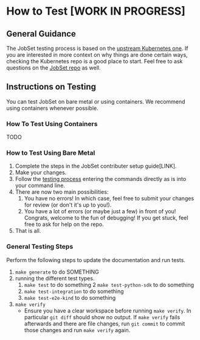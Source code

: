 # How to Test [WORK IN PROGRESS]

## General Guidance

The JobSet testing process is based on the [upstream Kubernetes one](https://github.com/kubernetes/community/blob/f8e7444dea53d0eb9a29304e367a72abc4b1abba/contributors/devel/sig-testing/testing.md#testing-guide).
If you are interested in more context on why things are done certain ways,
checking the Kubernetes repo is a good place to start. Feel free to ask
questions on the [JobSet repo](TODO) as well.

## Instructions on Testing
You can test JobSet on bare metal or using containers.
We recommend using containers whenever possible.

### How To Test Using Containers

TODO

### How to Test Using Bare Metal
1. Complete the steps in the JobSet contributer setup guide[LINK].
2. Make your changes.
3. Follow the [testing process](#general-testing-steps) entering the commands
directly as is into your command line. 
4. There are now two main possibilities:
   1. You have no errors! In which case, feel free to submit your
   changes for review (or don't it's up to you!).
   2. You have a lot of errors (or maybe just a few) in front of you!
   Congrats, welcome to the fun of debugging! If you get stuck,
   feel free to ask for help on the repo.
5. That is all.


### <a name="general-testing-steps"></a> General Testing Steps

Perform the following steps to update the documentation and
run tests.

1. `make generate` to do SOMETHING
2. running the different test types.
   1. `make test` to do something
   2  `make test-python-sdk` to do something
   3. `make test-integration` to do something
   4. `make test-e2e-kind` to do something
3. `make verify`
    * Ensure you have a clear workspace before running
    `make verify`. In particular `git diff` should show
    no output. If `make verify` fails afterwards and there
    are file changes, run `git commit` to commit those changes
    and run `make verify` again.
